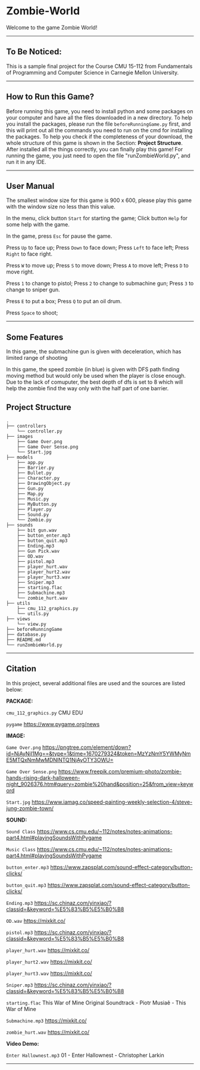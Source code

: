 # Zombie-World

Welcome to the game Zombie World! 

***

## To Be Noticed:
This is a sample final project for the Course CMU 15-112 from Fundamentals of Programming and Computer Science in Carnegie Mellon University.

***

## How to Run this Game?
Before running this game, you need to install python and some packages on your computer and have all the files downloaded in a new directory. 
To help you install the packages, please run the file <code>beforeRunningGame.py</code> first, and this will print out
all the commands you need to run on the cmd for installing the packages.
To help you check if the completeness of your download, the whole structure of this game is shown in the Section: **Project Structure**. 
After installed all the things correctly, you can finally play this game! 
For running the game, you just need to open the file "runZombieWorld.py", and run it in any IDE.

***

## User Manual
The smallest window size for this game is 900 x 600, please play this game with the window size no less than this value.

In the menu, click button <code>Start</code> for starting the game;
Click button <code>Help</code> for some help with the game.

In the game, press <code>Esc</code> for pause the game.

Press <code>Up</code> to face up;
Press <code>Down</code> to face down;
Press <code>Left</code> to face left;
Press <code>Right</code> to face right.

Press <code>W</code> to move up;
Press <code>S</code> to move down;
Press <code>A</code> to move left;
Press <code>D</code> to move right.

Press <code>1</code> to change to pistol;
Press <code>2</code> to change to submachine gun;
Press <code>3</code> to change to sniper gun.

Press <code>E</code> to put a box;
Press <code>Q</code> to put an oil drum.

Press <code>Space</code> to shoot;

***

## Some Features

In this game, the submachine gun is given with deceleration, which has limited range of shooting

In this game, the speed zombie (in blue) is given with DFS path finding moving method but would only be used when the 
player is close enough. Due to the lack of comuputer, the best depth of dfs is set to 8 which will help the zombie find
the way only with the half part of one barrier.

## Project Structure

```console
.
├── controllers
    └── controller.py
├── images
    ├── Game Over.png
    ├── Game Over Sense.png
    └── Start.jpg
├── models
    ├── app.py
    ├── Barrier.py
    ├── Bullet.py
    ├── Character.py
    ├── DrawingObject.py
    ├── Gun.py
    ├── Map.py
    ├── Music.py
    ├── MyButton.py
    ├── Player.py
    ├── Sound.py
    └── Zombie.py
├── sounds
    ├── bit gun.wav
    ├── button_enter.mp3
    ├── button_quit.mp3
    ├── Ending.mp3
    ├── Gun Pick.wav
    ├── OD.wav
    ├── pistol.mp3
    ├── player_hurt.wav
    ├── player_hurt2.wav
    ├── player_hurt3.wav
    ├── Sniper.mp3
    ├── starting.flac
    ├── Submachine.mp3
    └── zombie_hurt.wav
├── utils
    ├── cmu_112_graphics.py
    └── utils.py
├── views
    └── view.py
├── beforeRunningGame
├── database.py
├── README.md
└── runZombieWorld.py
```

***
## Citation

In this project, several additional files are used and the sources are listed below:

**PACKAGE:**

<code>cmu_112_graphics.py</code> CMU EDU

<code>pygame</code> https://www.pygame.org/news

**IMAGE:**

<code>Game Over.png</code> https://pngtree.com/element/down?id=NjAyNjI1Mg==&type=1&time=1670279324&token=MzYzNmY5YWMyNmE5MTQxNmMwMDNlNTQ1NjAyOTY3OWU=

<code>Game Over Sense.png</code> https://www.freepik.com/premium-photo/zombie-hands-rising-dark-halloween-night_9026376.htm#query=zombie%20hand&position=25&from_view=keyword

<code>Start.jpg</code> https://www.iamag.co/speed-painting-weekly-selection-4/steve-jung-zombie-town/

**SOUND:**

<code>Sound Class</code> https://www.cs.cmu.edu/~112/notes/notes-animations-part4.html#playingSoundsWithPygame

<code>Music Class</code> https://www.cs.cmu.edu/~112/notes/notes-animations-part4.html#playingSoundsWithPygame

<code>button_enter.mp3</code> https://www.zapsplat.com/sound-effect-category/button-clicks/

<code>button_quit.mp3</code> https://www.zapsplat.com/sound-effect-category/button-clicks/

<code>Ending.mp3</code> https://sc.chinaz.com/yinxiao/?classid=&keyword=%E5%83%B5%E5%B0%B8

<code>OD.wav</code> https://mixkit.co/

<code>pistol.mp3</code> https://sc.chinaz.com/yinxiao/?classid=&keyword=%E5%83%B5%E5%B0%B8

<code>player_hurt.wav</code> https://mixkit.co/

<code>player_hurt2.wav</code> https://mixkit.co/

<code>player_hurt3.wav</code> https://mixkit.co/

<code>Sniper.mp3</code> https://sc.chinaz.com/yinxiao/?classid=&keyword=%E5%83%B5%E5%B0%B8

<code>starting.flac</code> This War of Mine Original Soundtrack - Piotr Musiaê - This War of Mine

<code>Submachine.mp3</code> https://mixkit.co/

<code>zombie_hurt.wav</code> https://mixkit.co/

**Video Demo:**

<code>Enter Hallownest.mp3</code> 01 - Enter Hallownest - Christopher Larkin

***

